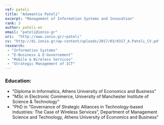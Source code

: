 ```yaml
---
ref: pateli
title: "Adamantia Pateli"
excerpt: "Management of Information Systems and Innovation"
rank: 3
author: pateli-en
email: "pateli@ionio.gr"
uri:  "http://www.ionio.gr/~pateli"
cv: "http://di.ionio.gr/wp-content/uploads/2017/03/0317_A.Pateli_CV.pdf"
research:
 - "Information Systems"
 - "E-Business & E-Governement"
 - "Mobile & Wireless Services"
 - "Strategic Management of ICT"
---
```


### Education:
  - "Diploma in Informatics, Athens University of Economics and Business"
  - "ΜSc in Electronic Commerce, University of Manchester Institute of Science & Technology"
  - "PhD in “Governance of Strategic Alliances in Technology-based Industries: The Case of Wireless Services”, Department of Management Science and Technology, Athens University of Economics and Business"
